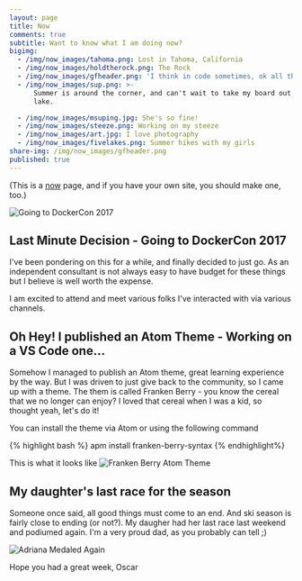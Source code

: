 ```yaml
---
layout: page
title: Now
comments: true
subtitle: Want to know what I am doing now?
bigimg:
  - /img/now_images/tahoma.png: Lost in Tahoma, California
  - /img/now_images/holdtherock.png: The Rock
  - /img/now_images/gfheader.png: 'I think in code sometimes, ok all the time!'
  - /img/now_images/sup.png: >-
      Summer is around the corner, and can't wait to take my board out on the
      lake.

  - /img/now_images/msuping.jpg: She's so fine!
  - /img/now_images/steeze.png: Working on my steeze
  - /img/now_images/art.jpg: I love photography
  - /img/now_images/fivelakes.png: Summer hikes with my girls
share-img: /img/now_images/gfheader.png
published: true
---
```

(This is a [now](http://nownownow.com/about) page, and if you have your own site, you should make one, too.)

![Going to DockerCon 2017](http://i.imgur.com/oZswIvd.jpg)

## Last Minute Decision - Going to DockerCon 2017
I've been pondering on this for a while, and finally decided to just go.  As an independent consultant is not always easy to have budget for these things but I believe is well worth the expense.

I am excited to attend and meet various folks I've interacted with via various channels.



## Oh Hey! I published an Atom Theme - Working on a VS Code one...
Somehow I managed to publish an Atom theme, great learning experience by the way.  But I was driven to just give back to the community, so I came up with a theme.  The them is called Franken Berry - you know the cereal that we no longer can enjoy?  I loved that cereal when I was a kid, so thought yeah, let's do it!

You can install the theme via Atom or using the following command

{% highlight bash %}
	apm install franken-berry-syntax
{% endhighlight%}

This is what it looks like
![Franken Berry Atom Theme](https://camo.githubusercontent.com/a3e749cfc0b2fd445db146f1faef3e8940a18d23/687474703a2f2f692e696d6775722e636f6d2f49697367786f582e706e67)

## My daughter's last race for the season

Someone once said, all good things must come to an end.  And ski season is fairly close to ending (or not?).  My daugher had her last race last weekend and podiumed again.  I'm a very proud dad, as you probably can tell ;)

![Adriana Medaled Again](https://scontent.fsnc1-4.fna.fbcdn.net/v/t1.0-9/17362889_10212829359598850_6805280651450419424_n.jpg?oh=badb22afe592caed8bb0e2225d5ee07f&oe=595BD202)

Hope you had a great week,
Oscar
